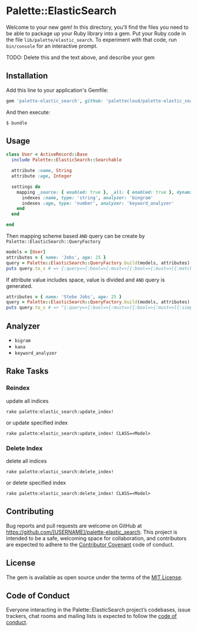 # Palette::ElasticSearch

Welcome to your new gem! In this directory, you'll find the files you need to be able to package up your Ruby library into a gem. Put your Ruby code in the file `lib/palette/elastic_search`. To experiment with that code, run `bin/console` for an interactive prompt.

TODO: Delete this and the text above, and describe your gem

## Installation

Add this line to your application's Gemfile:

```ruby
gem 'palette-elastic_search', github: 'palettecloud/palette-elastic_search'
```

And then execute:

    $ bundle

## Usage

```ruby
class User < ActiveRecord::Base
  include Palette::ElasticSearch::Searchable

  attribute :name, String
  attribute :age, Integer

  settings do
    mapping _source: { enabled: true }, _all: { enabled: true }, dynamic: false do
      indexes :name, type: 'string', analyzer: 'bingram'
      indexes :age, type: 'number', analyzer: 'keyword_analyzer'
    end
  end

end
```

Then mapping scheme based `AND` query can be create by `Palette::ElasticSearch::QueryFactory`

```ruby
models = [User]
attributes = { name: 'Jobs', age: 25 }
query = Palette::ElasticSearch::QueryFactory.build(models, attributes)
puts query.to_s # => {:query=>{:bool=>{:must=>[{:bool=>{:must=>[{:match=>{\"name\"=>{:query=>\"Jobs\", :analyzer=>\"bigram\"}}}]}}, {:bool=>{:must=>[{:match=>{\"age\"=>{:query=>\"25\", :analyzer=>\"keyword_analyzer\"}}}]}}], :filter=>{}}}}
```

If attribute value includes space, value is divided and `AND` query is generated.

```ruby
attributes = { name: 'Stebe Jobs', age: 25 }
query = Palette::ElasticSearch::QueryFactory.build(models, attributes)
puts query.to_s # => "{:query=>{:bool=>{:must=>[{:bool=>{:must=>[{:simple_query_string=>{:query=>\"Steve\", :fields=>[\"name\"], :analyzer=>\"bigram\"}}, {:simple_query_string=>{:query=>\"Jobs\", :fields=>[\"name\"], :analyzer=>\"bigram\"}}]}}], :filter=>{}}}}"
```

## Analyzer

- `bigram`
- `kana`
- `keyword_analyzer`

## Rake Tasks

### Reindex

update all indices

```
rake palette:elastic_search:update_index!
```

or update specified index

```
rake palette:elastic_search:update_index! CLASS=<Model>
```

### Delete Index

delete all indices

```
rake palette:elastic_search:delete_index!
```

or delete specified index

```
rake palette:elastic_search:delete_index! CLASS=<Model>
```

## Contributing

Bug reports and pull requests are welcome on GitHub at https://github.com/[USERNAME]/palette-elastic_search. This project is intended to be a safe, welcoming space for collaboration, and contributors are expected to adhere to the [Contributor Covenant](http://contributor-covenant.org) code of conduct.

## License

The gem is available as open source under the terms of the [MIT License](http://opensource.org/licenses/MIT).

## Code of Conduct

Everyone interacting in the Palette::ElasticSearch project’s codebases, issue trackers, chat rooms and mailing lists is expected to follow the [code of conduct](https://github.com/[USERNAME]/palette-elastic_search/blob/master/CODE_OF_CONDUCT.md).
